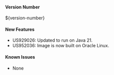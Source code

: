 #### Version Number
${version-number}

#### New Features
- US929026: Updated to run on Java 21.
- US952036: Image is now built on Oracle Linux.

#### Known Issues
- None
